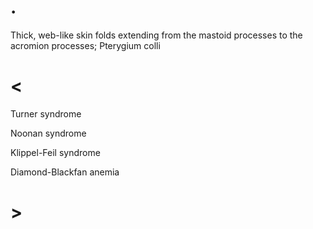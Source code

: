 # .

Thick, web-like skin folds extending from the mastoid processes to the acromion processes; Pterygium colli

# <

Turner syndrome

Noonan syndrome

Klippel-Feil syndrome

Diamond-Blackfan anemia

# >
